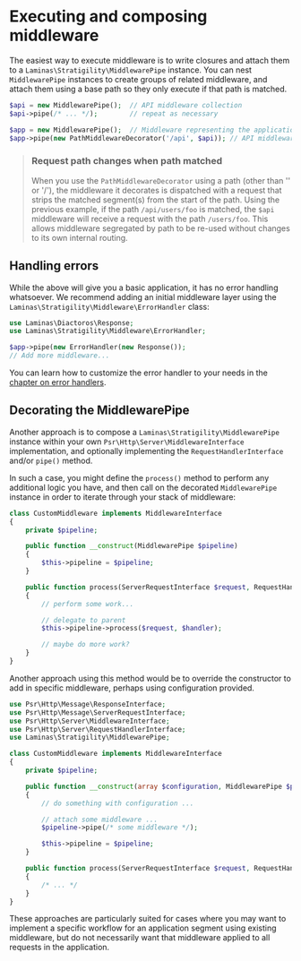 # Executing and composing middleware

The easiest way to execute middleware is to write closures and attach them to a
`Laminas\Stratigility\MiddlewarePipe` instance. You can nest `MiddlewarePipe`
instances to create groups of related middleware, and attach them using a base
path so they only execute if that path is matched.

```php
$api = new MiddlewarePipe();  // API middleware collection
$api->pipe(/* ... */);        // repeat as necessary

$app = new MiddlewarePipe();  // Middleware representing the application
$app->pipe(new PathMiddlewareDecorator('/api', $api)); // API middleware attached to the path "/api"
```

<!-- markdownlint-disable-next-line heading-increment -->
> ### Request path changes when path matched
>
> When you use the `PathMiddlewareDecorator` using a path (other than '' or
> '/'), the middleware it decorates is dispatched with a request that strips the
> matched segment(s) from the start of the path. Using the previous example, if
> the path `/api/users/foo` is matched, the `$api` middleware will receive a
> request with the path `/users/foo`. This allows middleware segregated by path to
> be re-used without changes to its own internal routing.

## Handling errors

While the above will give you a basic application, it has no error handling
whatsoever. We recommend adding an initial middleware layer using the
`Laminas\Stratigility\Middleware\ErrorHandler` class:

```php
use Laminas\Diactoros\Response;
use Laminas\Stratigility\Middleware\ErrorHandler;

$app->pipe(new ErrorHandler(new Response());
// Add more middleware...
```

You can learn how to customize the error handler to your needs in the
[chapter on error handlers](error-handlers.md).

## Decorating the MiddlewarePipe

Another approach is to compose a `Laminas\Stratigility\MiddlewarePipe` instance
within your own `Psr\Http\Server\MiddlewareInterface` implementation, and
optionally implementing the `RequestHandlerInterface` and/or `pipe()` method.

In such a case, you might define the `process()` method to perform any
additional logic you have, and then call on the decorated `MiddlewarePipe`
instance in order to iterate through your stack of middleware:

```php
class CustomMiddleware implements MiddlewareInterface
{
    private $pipeline;

    public function __construct(MiddlewarePipe $pipeline)
    {
        $this->pipeline = $pipeline;
    }

    public function process(ServerRequestInterface $request, RequestHandlerInterface $handler) : ResponseInterface
    {
        // perform some work...

        // delegate to parent
        $this->pipeline->process($request, $handler);

        // maybe do more work?
    }
}
```

Another approach using this method would be to override the constructor to add
in specific middleware, perhaps using configuration provided.

```php
use Psr\Http\Message\ResponseInterface;
use Psr\Http\Message\ServerRequestInterface;
use Psr\Http\Server\MiddlewareInterface;
use Psr\Http\Server\RequestHandlerInterface;
use Laminas\Stratigility\MiddlewarePipe;

class CustomMiddleware implements MiddlewareInterface
{
    private $pipeline;

    public function __construct(array $configuration, MiddlewarePipe $pipeline)
    {
        // do something with configuration ...

        // attach some middleware ...
        $pipeline->pipe(/* some middleware */);

        $this->pipeline = $pipeline;
    }

    public function process(ServerRequestInterface $request, RequestHandlerInterface $handler) : ResponseInterface
    {
        /* ... */
    }
}
```

These approaches are particularly suited for cases where you may want to
implement a specific workflow for an application segment using existing
middleware, but do not necessarily want that middleware applied to all requests
in the application.
